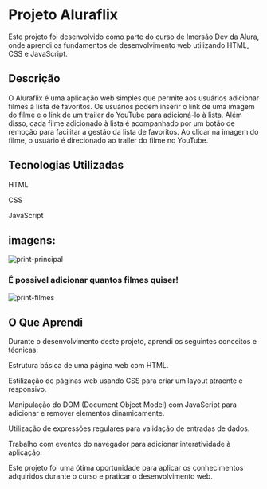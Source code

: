 # Projeto Aluraflix
Este projeto foi desenvolvido como parte do curso de Imersão Dev da Alura, onde aprendi os fundamentos de desenvolvimento web utilizando HTML, CSS e JavaScript.

## Descrição
O Aluraflix é uma aplicação web simples que permite aos usuários adicionar filmes à lista de favoritos. Os usuários podem inserir o link de uma imagem do filme e o link de um trailer do YouTube para adicioná-lo à lista. Além disso, cada filme adicionado à lista é acompanhado por um botão de remoção para facilitar a gestão da lista de favoritos. Ao clicar na imagem do filme, o usuário é direcionado ao trailer do filme no YouTube.

## Tecnologias Utilizadas
HTML

CSS

JavaScript

## imagens:
![print-principal](https://github.com/PedroNunes22/projeto-AluraFlix/assets/119435629/8fff11a3-7392-40ba-bde9-aa3b36facefd)


### É possivel adicionar quantos filmes quiser!
![print-filmes](https://github.com/PedroNunes22/projeto-AluraFlix/assets/119435629/5ecd47c7-fe29-404c-98c6-a0c97bf5c35c)


## O Que Aprendi
Durante o desenvolvimento deste projeto, aprendi os seguintes conceitos e técnicas:

Estrutura básica de uma página web com HTML.

Estilização de páginas web usando CSS para criar um layout atraente e responsivo.

Manipulação do DOM (Document Object Model) com JavaScript para adicionar e remover elementos dinamicamente.

Utilização de expressões regulares para validação de entradas de dados.

Trabalho com eventos do navegador para adicionar interatividade à aplicação.

Este projeto foi uma ótima oportunidade para aplicar os conhecimentos adquiridos durante o curso e praticar o desenvolvimento web.
